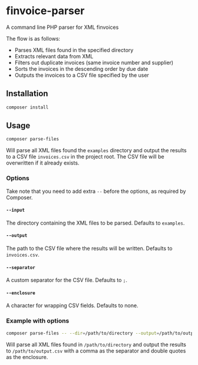# finvoice-parser
A command line PHP parser for XML finvoices

The flow is as follows:
* Parses XML files found in the specified directory
* Extracts relevant data from XML
* Filters out duplicate invoices (same invoice number and supplier)
* Sorts the invoices in the descending order by due date
* Outputs the invoices to a CSV file specified by the user

## Installation

```bash
composer install
```

## Usage

```bash
composer parse-files
```

Will parse all XML files found the `examples` directory and output the results to a CSV file `invoices.csv` in the project root. The CSV file will be overwritten if it already exists.

### Options

Take note that you need to add extra `--` before the options, as required by Composer.

#### `--input`
The directory containing the XML files to be parsed. Defaults to `examples`.

#### `--output`
The path to the CSV file where the results will be written. Defaults to `invoices.csv`.

#### `--separator`
A custom separator for the CSV file. Defaults to `;`.

#### `--enclosure`
A character for wrapping CSV fields. Defaults to none.

### Example with options

```bash
composer parse-files -- --dir=/path/to/directory --output=/path/to/output.csv --separator=',' --enclosure='"'
```

Will parse all XML files found in `/path/to/directory` and output the results to `/path/to/output.csv` with a comma as the separator and double quotes as the enclosure.